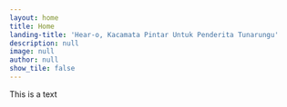```yaml
---
layout: home
title: Home
landing-title: 'Hear-o, Kacamata Pintar Untuk Penderita Tunarungu'
description: null
image: null
author: null
show_tile: false
---
```


This is a text